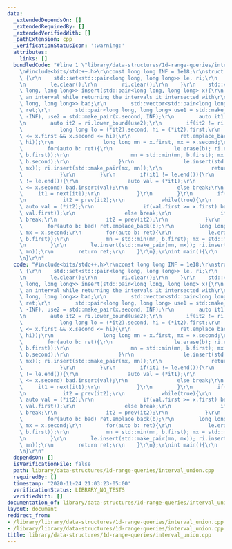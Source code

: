 ```yaml
---
data:
  _extendedDependsOn: []
  _extendedRequiredBy: []
  _extendedVerifiedWith: []
  _pathExtension: cpp
  _verificationStatusIcon: ':warning:'
  attributes:
    links: []
  bundledCode: "#line 1 \"library/data-structures/1d-range-queries/interval_union.cpp\"\
    \n#include<bits/stdc++.h>\r\nconst long long INF = 1e18;\r\nstruct IntervalUnion\
    \ {\r\n    std::set<std::pair<long long, long long>> le, ri;\r\n    void reset(){\r\
    \n        le.clear();\r\n        ri.clear();\r\n    }\r\n    std::vector<std::pair<long\
    \ long, long long>> insert(std::pair<long long, long long> x){\r\n        // inserts\
    \ an interval while returning the intervals it intersected with\r\n        std::set<std::pair<long\
    \ long, long long>> bad;\r\n        std::vector<std::pair<long long, long long>>\
    \ ret;\r\n        std::pair<long long, long long> use1 = std::make_pair(x.first,\
    \ -INF), use2 = std::make_pair(x.second, INF);\r\n        auto it1 = le.lower_bound(use1);\r\
    \n        auto it2 = ri.lower_bound(use2);\r\n        if(it2 != ri.end()){\r\n\
    \            long long lo = (*it2).second, hi = (*it2).first;\r\n            if(lo\
    \ <= x.first && x.second <= hi){\r\n                ret.emplace_back(std::make_pair(lo,\
    \ hi));\r\n                long long mn = x.first, mx = x.second;\r\n        \
    \        for(auto b: ret){\r\n                    le.erase(b); ri.erase(std::make_pair(b.second,\
    \ b.first));\r\n                    mn = std::min(mn, b.first); mx = std::max(mx,\
    \ b.second);\r\n                }\r\n                le.insert(std::make_pair(mn,\
    \ mx)); ri.insert(std::make_pair(mx, mn));\r\n                return ret;\r\n\
    \            }\r\n        }\r\n        if(it1 != le.end()){\r\n            while(it1\
    \ != le.end()){\r\n                auto val = (*it1);\r\n                if(val.first\
    \ <= x.second) bad.insert(val);\r\n                else break;\r\n           \
    \     it1 = next(it1);\r\n            }\r\n        }\r\n        if(it2 != ri.begin()){\r\
    \n            it2 = prev(it2);\r\n            while(true){\r\n               \
    \ auto val = (*it2);\r\n                if(val.first >= x.first) bad.insert(std::make_pair(val.second,\
    \ val.first));\r\n                else break;\r\n                if(it2 == ri.begin())\
    \ break;\r\n                it2 = prev(it2);\r\n            }\r\n        }\r\n\
    \        for(auto b: bad) ret.emplace_back(b);\r\n        long long mn = x.first,\
    \ mx = x.second;\r\n        for(auto b: ret){\r\n            le.erase(b); ri.erase(std::make_pair(b.second,\
    \ b.first));\r\n            mn = std::min(mn, b.first); mx = std::max(mx, b.second);\r\
    \n        }\r\n        le.insert(std::make_pair(mn, mx)); ri.insert(std::make_pair(mx,\
    \ mn));\r\n        return ret;\r\n    }\r\n};\r\nint main(){\r\n    return 0;\r\
    \n}\r\n"
  code: "#include<bits/stdc++.h>\r\nconst long long INF = 1e18;\r\nstruct IntervalUnion\
    \ {\r\n    std::set<std::pair<long long, long long>> le, ri;\r\n    void reset(){\r\
    \n        le.clear();\r\n        ri.clear();\r\n    }\r\n    std::vector<std::pair<long\
    \ long, long long>> insert(std::pair<long long, long long> x){\r\n        // inserts\
    \ an interval while returning the intervals it intersected with\r\n        std::set<std::pair<long\
    \ long, long long>> bad;\r\n        std::vector<std::pair<long long, long long>>\
    \ ret;\r\n        std::pair<long long, long long> use1 = std::make_pair(x.first,\
    \ -INF), use2 = std::make_pair(x.second, INF);\r\n        auto it1 = le.lower_bound(use1);\r\
    \n        auto it2 = ri.lower_bound(use2);\r\n        if(it2 != ri.end()){\r\n\
    \            long long lo = (*it2).second, hi = (*it2).first;\r\n            if(lo\
    \ <= x.first && x.second <= hi){\r\n                ret.emplace_back(std::make_pair(lo,\
    \ hi));\r\n                long long mn = x.first, mx = x.second;\r\n        \
    \        for(auto b: ret){\r\n                    le.erase(b); ri.erase(std::make_pair(b.second,\
    \ b.first));\r\n                    mn = std::min(mn, b.first); mx = std::max(mx,\
    \ b.second);\r\n                }\r\n                le.insert(std::make_pair(mn,\
    \ mx)); ri.insert(std::make_pair(mx, mn));\r\n                return ret;\r\n\
    \            }\r\n        }\r\n        if(it1 != le.end()){\r\n            while(it1\
    \ != le.end()){\r\n                auto val = (*it1);\r\n                if(val.first\
    \ <= x.second) bad.insert(val);\r\n                else break;\r\n           \
    \     it1 = next(it1);\r\n            }\r\n        }\r\n        if(it2 != ri.begin()){\r\
    \n            it2 = prev(it2);\r\n            while(true){\r\n               \
    \ auto val = (*it2);\r\n                if(val.first >= x.first) bad.insert(std::make_pair(val.second,\
    \ val.first));\r\n                else break;\r\n                if(it2 == ri.begin())\
    \ break;\r\n                it2 = prev(it2);\r\n            }\r\n        }\r\n\
    \        for(auto b: bad) ret.emplace_back(b);\r\n        long long mn = x.first,\
    \ mx = x.second;\r\n        for(auto b: ret){\r\n            le.erase(b); ri.erase(std::make_pair(b.second,\
    \ b.first));\r\n            mn = std::min(mn, b.first); mx = std::max(mx, b.second);\r\
    \n        }\r\n        le.insert(std::make_pair(mn, mx)); ri.insert(std::make_pair(mx,\
    \ mn));\r\n        return ret;\r\n    }\r\n};\r\nint main(){\r\n    return 0;\r\
    \n}\r\n"
  dependsOn: []
  isVerificationFile: false
  path: library/data-structures/1d-range-queries/interval_union.cpp
  requiredBy: []
  timestamp: '2020-11-24 21:03:23-05:00'
  verificationStatus: LIBRARY_NO_TESTS
  verifiedWith: []
documentation_of: library/data-structures/1d-range-queries/interval_union.cpp
layout: document
redirect_from:
- /library/library/data-structures/1d-range-queries/interval_union.cpp
- /library/library/data-structures/1d-range-queries/interval_union.cpp.html
title: library/data-structures/1d-range-queries/interval_union.cpp
---
```

